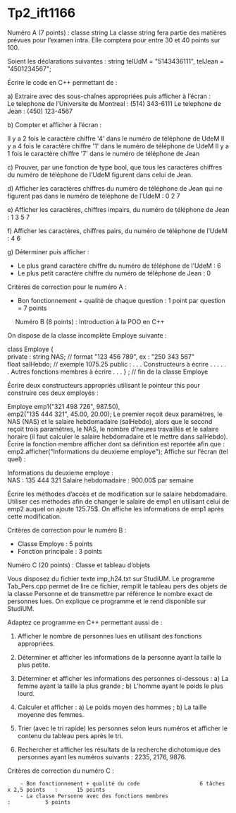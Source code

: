 # Tp2_ift1166
Numéro A (7 points) : classe string
La classe string fera partie des matières prévues pour l’examen intra. Elle comptera pour entre 30 et 40 points sur 100.

Soient les déclarations suivantes :
          string telUdM =  "5143436111",
               telJean  = "4501234567";

Écrire le code en C++ permettant de :

a)	Extraire avec des sous-chaînes appropriées puis afficher à l’écran :  
              Le telephone de l’Universite de Montreal :  (514) 343-6111
      Le telephone de Jean :  (450) 123-4567

b)	Compter et afficher à l’écran :  

Il y a 2 fois le caractère chiffre '4' dans le numéro de téléphone de UdeM
Il y a 4 fois le caractère chiffre '1' dans le numéro de téléphone de UdeM
Il y a 1 fois le caractère chiffre '7' dans le numéro de téléphone de Jean

c)	Prouver, par une fonction de type bool, que tous les caractères chiffres du numéro de téléphone de l’UdeM figurent dans celui de Jean.

d)	Afficher les caractères chiffres du numéro de téléphone de Jean qui ne figurent pas dans le numéro de téléphone de l’UdeM :  0  2  7

e)	Afficher les caractères, chiffres impairs, du numéro de téléphone de Jean : 1 3 5 7

f)	Afficher les caractères, chiffres pairs, du numéro de téléphone de l’UdeM : 4 6

g)	Déterminer puis afficher :

-	Le plus grand caractère chiffre du numéro de téléphone de l’UdeM :   6
-	Le plus petit caractère chiffre du numéro de téléphone de Jean : 0

Critères de correction pour le numéro A : 
-	Bon fonctionnement + qualité de chaque question : 1 point par question = 7 points

 
Numéro B (8 points) : Introduction à la POO en C++

On dispose de la classe incomplète Employe suivante : 

class Employe {  
  private :
            string NAS;      // format "123 456 789", ex : "250 343 567"   
            float  salHebdo; // exemple 1075.25 
  public : 
       . . .  Constructeurs à écrire . . . 
       . . .  Autres fonctions membres à écrire . . . 
} ; // fin de la classe Employe 

Écrire deux constructeurs appropriés utilisant le pointeur this pour construire ces deux employés : 

Employe emp1("321 498 726", 987.50),                          
        emp2("135 444 321", 45.00, 20.00); 
Le premier reçoit deux paramètres, le NAS (NAS) et le salaire hebdomadaire (salHebdo), alors que le second reçoit trois paramètres, le NAS, le nombre d’heures travaillés et le salaire horaire (il faut calculer le salaire hebdomadaire et le mettre dans salHebdo). 
Écrire la fonction membre afficher dont sa définition est reportée afin que : 
             emp2.afficher("Informations du deuxieme employe"); 
Affiche sur l’écran (tel quel) : 

  Informations du deuxieme employe :  
      NAS : 135 444 321 
      Salaire hebdomadaire : 900.00$ par semaine 
 
Écrire les méthodes d’accès et de modification sur le salaire hebdomadaire. Utiliser ces méthodes afin de changer le salaire de emp1 en utilisant celui de emp2 auquel on ajoute 125.75$. On affiche les informations de emp1 après cette modification.

Critères de correction pour le numéro B : 

-	Classe Employe                      : 5 points
-	Fonction principale                   : 3 points




Numéro C (20 points) : Classe et tableau d’objets

Vous disposez du fichier texte imp_h24.txt sur StudiUM.
Le programme Tab_Pers.cpp permet de lire ce fichier, remplit le tableau pers des objets de la classe Personne et de transmettre par référence le nombre exact de personnes lues.
On explique ce programme et le rend disponible sur StudiUM.

Adaptez ce programme en C++ permettant aussi de :

1.	Afficher le nombre de personnes lues en utilisant des fonctions appropriées.

2.	Déterminer et afficher les informations de la personne ayant la taille la plus petite.
              
   3. Déterminer et afficher les informations des personnes ci-dessous :
            a) La femme ayant la taille la plus grande ;
            b) L’homme ayant le poids le plus lourd.

   4. Calculer et afficher :
            a) Le poids moyen des hommes ;
            b) La taille moyenne des femmes.

5.	Trier (avec le tri rapide) les personnes selon leurs numéros et afficher le contenu du tableau pers après le tri.                     

   6.   Rechercher et afficher les résultats de la recherche dichotomique des personnes ayant les numéros suivants : 2235, 2176, 9876.

Critères de correction du numéro C : 
   
        - Bon fonctionnement + qualité du code                   6 tâches x 2,5 points   :      15 points
        - La classe Personne avec des fonctions membres                                    :           5 points
